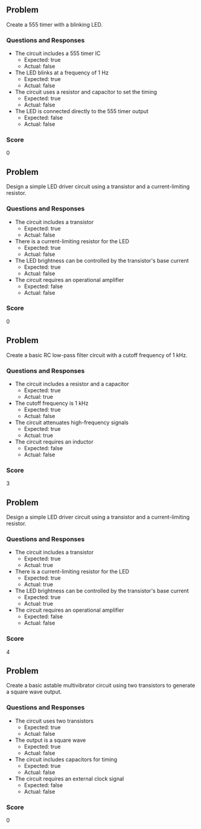
## Problem
Create a 555 timer with a blinking LED.

### Questions and Responses
- The circuit includes a 555 timer IC
  - Expected: true
  - Actual: false
- The LED blinks at a frequency of 1 Hz
  - Expected: true
  - Actual: false
- The circuit uses a resistor and capacitor to set the timing
  - Expected: true
  - Actual: false
- The LED is connected directly to the 555 timer output
  - Expected: false
  - Actual: false
### Score
0


## Problem
Design a simple LED driver circuit using a transistor and a current-limiting resistor.

### Questions and Responses
- The circuit includes a transistor
  - Expected: true
  - Actual: false
- There is a current-limiting resistor for the LED
  - Expected: true
  - Actual: false
- The LED brightness can be controlled by the transistor's base current
  - Expected: true
  - Actual: false
- The circuit requires an operational amplifier
  - Expected: false
  - Actual: false
### Score
0


## Problem
Create a basic RC low-pass filter circuit with a cutoff frequency of 1 kHz.

### Questions and Responses
- The circuit includes a resistor and a capacitor
  - Expected: true
  - Actual: true
- The cutoff frequency is 1 kHz
  - Expected: true
  - Actual: false
- The circuit attenuates high-frequency signals
  - Expected: true
  - Actual: true
- The circuit requires an inductor
  - Expected: false
  - Actual: false
### Score
3


## Problem
Design a simple LED driver circuit using a transistor and a current-limiting resistor.

### Questions and Responses
- The circuit includes a transistor
  - Expected: true
  - Actual: true
- There is a current-limiting resistor for the LED
  - Expected: true
  - Actual: true
- The LED brightness can be controlled by the transistor's base current
  - Expected: true
  - Actual: true
- The circuit requires an operational amplifier
  - Expected: false
  - Actual: false
### Score
4


## Problem
Create a basic astable multivibrator circuit using two transistors to generate a square wave output.

### Questions and Responses
- The circuit uses two transistors
  - Expected: true
  - Actual: false
- The output is a square wave
  - Expected: true
  - Actual: false
- The circuit includes capacitors for timing
  - Expected: true
  - Actual: false
- The circuit requires an external clock signal
  - Expected: false
  - Actual: false
### Score
0
